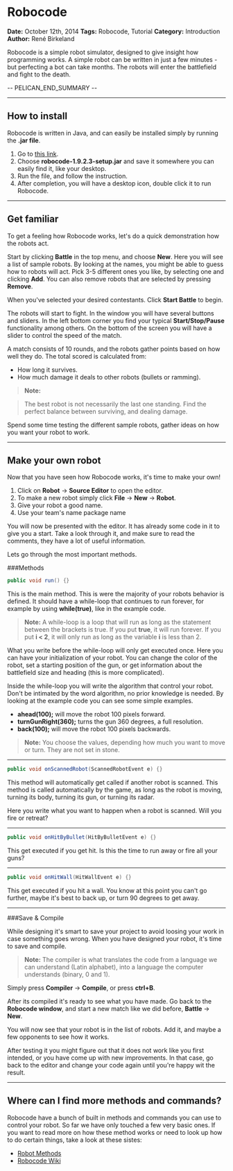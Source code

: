 Robocode
===================
**Date:** October 12th, 2014
**Tags:** Robocode, Tutorial
**Category:** Introduction
**Author:** René Birkeland


Robocode is a simple robot simulator, designed to give insight how programming works. A simple robot can be written in just a few minutes - but perfecting a bot can take months. The robots will enter the battlefield and fight to the death.

-- PELICAN_END_SUMMARY --

----------


How to install
-------------

Robocode is written in Java, and can easily be installed simply by running the **.jar file**.

1. Go to [this link](http://sourceforge.net/projects/robocode/files/robocode/1.9.2.3/).
2. Choose **robocode-1.9.2.3-setup.jar** and save it somewhere you can easily find it, like your desktop.
3. Run the file, and follow the instruction.
4. After completion, you will have a desktop icon, double click it to run Robocode.

----------


Get familiar
-------------------

To get a feeling how Robocode works, let's do a quick demonstration how the robots act.

Start by clicking **Battle** in the top menu, and choose **New**. Here you will see a list of sample robots. By looking at the names, you might be able to guess how to robots will act. Pick 3-5 different ones you like, by selecting one and clicking **Add**. You can also remove robots that are selected by pressing **Remove**.

When you've selected your desired contestants. Click **Start Battle** to begin.

The robots will start to fight. In the window you will have several buttons and sliders. In the left bottom corner you find your typical **Start/Stop/Pause** functionality among others. On the bottom of the screen you will have a slider to control the speed of the match.

A match consists of 10 rounds, and the robots gather points based on how well they do. The total scored is calculated from:

 - How long it survives.
 - How much damage it deals to other robots (bullets or ramming).

> **Note:**

> The best robot is not necessarily the last one standing. Find the perfect balance between surviving, and dealing damage.

Spend some time testing the different sample robots, gather ideas on how you want your robot to work.

---------

Make your own robot
-------------

Now that you have seen how Robocode works, it's time to make your own!

1. Click on **Robot** -> **Source Editor** to open the editor.
2. To make a new robot simply click **File** -> **New** -> **Robot**.
3. Give your robot a good name. 
4. Use your team's name package name

You will now be presented with the editor. It has already some code in it to give you a start. Take a look through it, and make sure to read the comments, they have a lot of useful information.

Lets go through the most important methods.

###Methods

```java
public void run() {}
```

This is the main method. This is were the majority of your robots behavior is defined. It should have a while-loop that continues to run forever, for example by using **while(true)**, like in the example code.

> **Note:**
> A while-loop is a loop that will run as long as the statement between the brackets is true. If you put **true**, it will run forever. If you put **i < 2**, it will only run as long as the variable **i** is less than 2. 

What you write before the while-loop will only get executed once. Here you can have your initialization of your robot. You can change the color of the robot, set a starting position of the gun, or get information about the battlefield size and heading (this is more complicated).

Inside the while-loop you will write the algorithm that control your robot. Don't be intimated by the word algorithm, no prior knowledge is needed. By looking at the example code you can see some simple examples.

- **ahead(100);** will move the robot 100 pixels forward.
- **turnGunRight(360);** turns the gun 360 degrees, a full resolution.
- **back(100);**  will move the robot 100 pixels backwards.

> **Note:** 
> You choose the values, depending how much you want to move or turn. They are not set in stone.

--------

```java
public void onScannedRobot(ScannedRobotEvent e) {}
```
This method will automatically get called if another robot is scanned. This method is called automatically by the game, as long as the robot is moving, turning its body, turning its gun, or turning its radar.

Here you write what you want to happen when a robot is scanned. Will you fire or retreat?

--------
```java
public void onHitByBullet(HitByBulletEvent e) {}
```
This get executed if you get hit. Is this the time to run away or fire all your guns?

--------
```java
public void onHitWall(HitWallEvent e) {}
```
This get executed if you hit a wall. You know at this point you can't go further, maybe it's best to back up, or turn 90 degrees to get away.

----------

###Save & Compile

While designing it's smart to save your project to avoid loosing your work in case something goes wrong. When you have designed your robot, it's time to save and compile.

> **Note:**
> The compiler is what translates the code from a language we can understand (Latin alphabet), into a language the computer understands (binary, 0 and 1).

Simply press **Compiler** -> **Compile**, or press **ctrl+B**.

After its compiled it's ready to see what you have made. Go back to the **Robocode window**, and start a new match like we did before, **Battle** -> **New**.

You will now see that your robot is in the list of robots. Add it, and maybe a few opponents to see how it works.

After testing it you might figure out that it does not work like you first intended, or you have come up with new improvements. In that case, go back to the editor and change your code again until you're happy wit the result. 

--------

Where can I find more methods and commands?
--------------------

Robocode have a bunch of built in methods and commands you can use to control your robot. So far we have only touched a few very basic ones. If you want to read more on how these method works or need to look up how to do certain things, take a look at these sistes:

- [Robot Methods](http://robocode.sourceforge.net/docs/robocode/)
- [Robocode Wiki](http://robowiki.net/wiki/Robocode)
